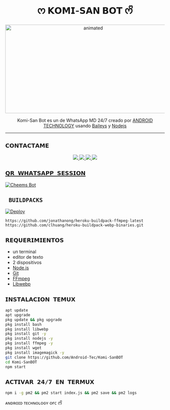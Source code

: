<h1 align="center">ᰔ 𝗞𝗢𝗠𝗜-𝗦𝗔𝗡 𝗕𝗢𝗧 ᰔᩚ<br></h1>
<p align="center">
<img src="https://c.tenor.com/_Nmi-p_Z83AAAAAC/komi-cant-communicate-komi-san-comyushou-desu.gif" alt="animated" width="540" height="280" />
</p>

<p align="center">
Komi-San Bot es un de WhatsApp MD 24/7 creado por <a href="https://github.com/Android-Tec" target="_blank">ANDROID TECHNOLOGY</a> usando <a href="https://github.com/adiwajshing/Baileys" target="_blank">Baileys</a> y <a href="https://github.com/nodejs" target="_blank">Nodejs</a>
</p>

------

## ```𝗖𝗢𝗡𝗧𝗔𝗖𝗧𝗔𝗠𝗘```
<p align="center">
<a href="https://wa.me/51961928452"><img src="https://img.shields.io/badge/Contacto%20Android%20Tec-25D366?style=for-the-badge&logo=whatsapp&logoColor=white" />
<a href="https://chat.whatsapp.com/I1psnDut1S022z9640w0hz"><img src="https://img.shields.io/badge/Grupo Oficial 1-25D366?style=for-the-badge&logo=whatsapp&logoColor=white" />
<a href="https://chat.whatsapp.com/BE04JvgKkxjGvBL2kWDhu3"><img src="https://img.shields.io/badge/Grupo Oficial 2-25D366?style=for-the-badge&logo=whatsapp&logoColor=white" />
<a href="https://m.youtube.com/channel/UCC777Eegzmtgs_W7jllXmwQ"><img src="https://img.shields.io/badge/SUSCRIBETE-ff0000?style=for-the-badge&logo=youtube&logoColor=ff000000&link=https://www.youtube.com/c/BOTINDO" /><br>
</p>

## `𝗤𝗥 𝗪𝗛𝗔𝗧𝗦𝗔𝗣𝗣 𝗦𝗘𝗦𝗦𝗜𝗢𝗡`
[![Cheems Bot](https://replit.com/badge/github/quiec/Android-Tec)](https://replit.com/@Android-Tec/Codigo-QR#index.js)

## ` BUILDPACKS`

[![Deploy](https://www.herokucdn.com/deploy/button.svg)](https://heroku.com/deploy?template=https://github.com/Android-Tec/Komi-SanBOT)

```
https://github.com/jonathanong/heroku-buildpack-ffmpeg-latest
https://github.com/clhuang/heroku-buildpack-webp-binaries.git
```

## `𝗥𝗘𝗤𝗨𝗘𝗥𝗜𝗠𝗜𝗘𝗡𝗧𝗢𝗦`
* un terminal
* editor de texto
* 2 dispositivos
* [Node.js](https://nodejs.org/en/)
* [Git](https://git-scm.com/downloads)
* [FFmpeg](https://github.com/BtbN/FFmpeg-Builds/releases/download/autobuild-2020-12-08-13-03/ffmpeg-n4.3.1-26-gca55240b8c-win64-gpl-4.3.zip)
* [Libwebp](https://developers.google.com/speed/webp/download)

## `𝗜𝗡𝗦𝗧𝗔𝗟𝗔𝗖𝗜𝗢𝗡 𝗧𝗘𝗠𝗨𝗫`
```bash
apt update
apt upgrade
pkg update && pkg upgrade
pkg install bash
pkg install libwebp
pkg install git -y
pkg install nodejs -y 
pkg install ffmpeg -y 
pkg install wget
pkg install imagemagick -y
git clone https://github.com/Android-Tec/Komi-SanBOT
cd Komi-SanBOT
npm start
```
## `𝗔𝗖𝗧𝗜𝗩𝗔𝗥 𝟮𝟰/𝟳 𝗘𝗡 𝗧𝗘𝗥𝗠𝗨𝗫`
```bash
npm i -g pm2 && pm2 start index.js && pm2 save && pm2 logs
```
ᴀɴᴅʀᴏɪᴅ ᴛᴇᴄʜɴᴏʟᴏɢʏ ᴏғᴄ ᰔᩚ

